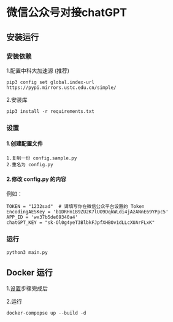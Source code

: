 # 微信公众号对接chatGPT

## 安装运行

### 安装依赖

1.配置中科大加速源 (推荐)

```shell
pip3 config set global.index-url https://pypi.mirrors.ustc.edu.cn/simple/
```

2.安装库

```shell
pip3 install -r requirements.txt
```

### <span id="setings">设置</span>

#### 1.创建配置文件

```
1.复制一份 config.sample.py
2.重名为 config.py
```

#### 2.修改 config.py 的内容

例如：

```
TOKEN = "1232sad"  # 请填写你在微信公众平台设置的 Token
EncodingAESKey = 'b1DRHn1B9ZU2K7lUO9DqkWLdi4jAzANnE69YPpc5'
APP_ID = 'wx37b5de69340a4'
chatGPT_KEY = "sk-Ol0g4yeT3BlbkFJpfXHBOv1dLLcXUArFLxK"
```

### 运行

```
python3 main.py
```

## Docker 运行

1.[设置](#setings)步骤完成后

2.运行
```
docker-compopse up --build -d
```